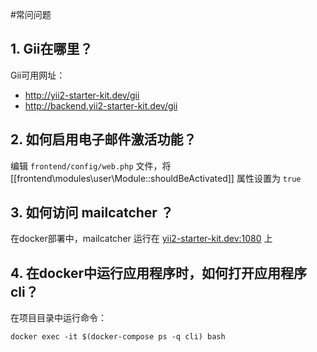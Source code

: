 #常问问题
## 1. Gii在哪里？
Gii可用网址：
- http://yii2-starter-kit.dev/gii
- http://backend.yii2-starter-kit.dev/gii

## 2. 如何启用电子邮件激活功能？
编辑 ``frontend/config/web.php`` 文件，将 [[frontend\modules\user\Module::shouldBeActivated]] 属性设置为 ``true``

## 3. 如何访问 mailcatcher ？
在docker部署中，mailcatcher 运行在 [yii2-starter-kit.dev:1080](yii2-starter-kit.dev:1080) 上

## 4. 在docker中运行应用程序时，如何打开应用程序cli？
在项目目录中运行命令：
```
docker exec -it $(docker-compose ps -q cli) bash
```